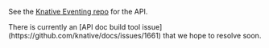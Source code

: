 <p>See the <a href="https://github.com/knative/eventing/tree/master/pkg/apis">Knative Eventing repo</a> for the API.</p>

<p>There is currently an [API doc build tool issue](https://github.com/knative/docs/issues/1661) that we hope to resolve soon.</p>
